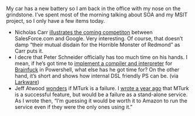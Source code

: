 My car has a new battery so I am back in the office with my nose on the
grindstone. I’ve spent most of the morning talking about SOA and my MSIT
project, so I only have a few items today.

-   Nicholas Carr [illustrates the coming
    competiton](http://www.roughtype.com/archives/2007/04/google_vs_sales.php)
    between SalesForce.com and Google. Very interesting. Of course, that
    doesn’t damp “their mutual disdain for the Horrible Monster of
    Redmond” as Carr puts it.
-   I decre that Peter Schneider officially has too much time on his
    hands. I mean, if he’s got time to [implement a compiler and
    interpreter](http://weblogs.asp.net/pschneider/archive/2007/04/08/brainf-compiler-and-interpreter-in-powershell.aspx)
    for [Brainfuck](http://en.wikipedia.org/wiki/Brainfuck) in
    Powershell, what else has he got time for? On the other hand, it’s
    short and shows how internal DSL friendly PS can be. (via
    [Larkware](http://www.larkware.com/dg8/TheDailyGrind1117.aspx))
-   Jeff Atwood
    [wonders](http://www.codinghorror.com/blog/archives/000828.html) if
    MTurk is a failure. I [wrote a year
    ago](http://devhawk.net/2006/03/07/felipe-cabrera-on-amazons-mechanical-turk/)
    that MTurk is a successful feature, but would be a failure as a
    stand-alone service. As I wrote then, “I’m guessing it would be
    worth it to Amazon to run the service even if they were the only
    ones using it.”

